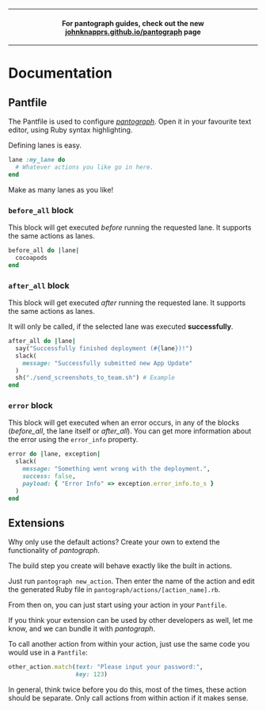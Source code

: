 -----

<h4 align="center">For pantograph guides, check out the new <a href="https://johnknapprs.github.io/pantograph">johnknapprs.github.io/pantograph</a> page</h4>

-----

# Documentation

## Pantfile

The Pantfile is used to configure [_pantograph_](https://pantograph.tools). Open it in your favourite text editor, using Ruby syntax highlighting.

Defining lanes is easy. 

```rb
lane :my_lane do
  # Whatever actions you like go in here.
end
```

Make as many lanes as you like!

### `before_all` block

This block will get executed *before* running the requested lane. It supports the same actions as lanes.

```ruby
before_all do |lane|
  cocoapods
end
```

### `after_all` block

This block will get executed *after* running the requested lane. It supports the same actions as lanes.

It will only be called, if the selected lane was executed **successfully**.

```ruby
after_all do |lane|
  say("Successfully finished deployment (#{lane})!")
  slack(
    message: "Successfully submitted new App Update"
  )
  sh("./send_screenshots_to_team.sh") # Example
end
```

### `error` block

This block will get executed when an error occurs, in any of the blocks (*before_all*, the lane itself or *after_all*).
You can get more information about the error using the `error_info` property.

```ruby
error do |lane, exception|
  slack(
    message: "Something went wrong with the deployment.",
    success: false,
    payload: { "Error Info" => exception.error_info.to_s } 
  )
end
```

## Extensions

Why only use the default actions? Create your own to extend the functionality of _pantograph_.

The build step you create will behave exactly like the built in actions.

Just run `pantograph new_action`. Then enter the name of the action and edit the generated Ruby file in `pantograph/actions/[action_name].rb`.

From then on, you can just start using your action in your `Pantfile`.

If you think your extension can be used by other developers as well, let me know, and we can bundle it with _pantograph_.

To call another action from within your action, just use the same code you would use in a `Pantfile`:

```ruby
other_action.match(text: "Please input your password:", 
                   key: 123)
```

In general, think twice before you do this, most of the times, these action should be separate. Only call actions from within action if it makes sense.
